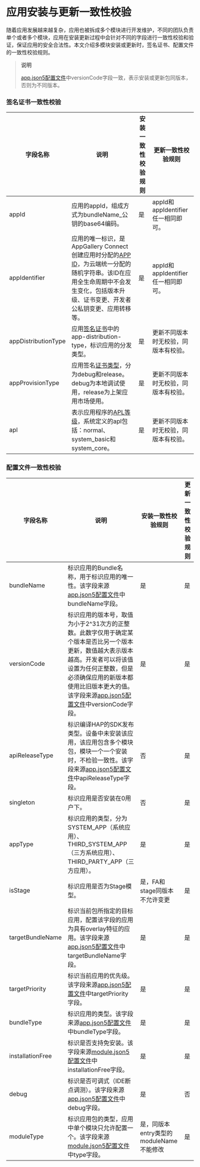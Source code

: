 # 应用安装与更新一致性校验

随着应用发展越来越复杂，应用也被拆成多个模块进行开发维护，不同的团队负责单个或者多个模块，应用在安装更新过程中会针对不同的字段进行一致性校验和验证，保证应用的安全合法性。本文介绍多模块安装或更新时，签名证书、配置文件的一致性校验规则。

>
> **说明**
>
> [app.json5配置文件](./app-configuration-file.md)中versionCode字段一致，表示安装或更新包同版本，否则为不同版本。

### 签名证书一致性校验

|字段名称|说明|安装一致性校验规则|更新一致性校验规则|
|--|--|--|--|
|appId|应用的appId，组成方式为bundleName_公钥的base64编码。|是|appId和appIdentifier任一相同即可。|
|appIdentifier|应用的唯一标识，是AppGallery Connect创建应用时分配的[APP ID](https://developer.huawei.com/consumer/cn/doc/app/agc-help-createharmonyapp-0000001945392297)，为云端统一分配的随机字符串。该ID在应用全生命周期中不会发生变化，包括版本升级、证书变更、开发者公私钥变更、应用转移等。|是|appId和appIdentifier任一相同即可。|
|appDistributionType|应用<!--RP1-->[签名证书](../security/app-provision-structure.md)<!--RP1End-->中的app-distribution-type，标识应用的分发类型。|是|更新不同版本时无校验，同版本有校验。|
|appProvisionType|应用签名[证书类型](https://developer.huawei.com/consumer/cn/doc/app/agc-help-add-debugprofile-0000001914423102)，分为debug和release。debug为本地调试使用，release为上架应用市场使用。|是|更新不同版本时无校验，同版本有校验。|
|apl|表示应用程序的[APL等级](../security/AccessToken/app-permission-mgmt-overview.md#权限机制中的基本概念)，系统定义的apl包括：normal、system_basic和system_core。|是|更新不同版本时无校验，同版本有校验。|


### 配置文件一致性校验

|字段名称|说明|安装一致性校验规则|更新一致性校验规则|
|--|--|--|--|
|bundleName|标识应用的Bundle名称，用于标识应用的唯一性。该字段来源[app.json5配置文件](./app-configuration-file.md)中bundleName字段。|是|是|
|versionCode|标识应用的版本号，取值为小于2^31次方的正整数。此数字仅用于确定某个版本是否比另一个版本更新，数值越大表示版本越高。开发者可以将该值设置为任何正整数，但是必须确保应用的新版本都使用比旧版本更大的值。该字段来源[app.json5配置文件](./app-configuration-file.md)中versionCode字段。|是|是|
|apiReleaseType|标识编译HAP的SDK发布类型。设备中未安装该应用，该应用包含多个模块包，模块一个一个安装时，不检验一致性。该字段来源[app.json5配置文件](./app-configuration-file.md)中apiReleaseType字段。|否|是|
|<!--DelRow--> singleton|标识应用是否安装在0用户下。|否|是|
|<!--DelRow--> appType|标识应用的类型，分为SYSTEM_APP（系统应用）、THIRD_SYSTEM_APP（三方系统应用）、THIRD_PARTY_APP（三方应用）。|是|是|
|<!--DelRow--> isStage|标识应用是否为Stage模型。|是，FA和stage同版本不允许变更|是|
|targetBundleName|标识当前包所指定的目标应用，配置该字段的应用为具有overlay特征的应用。该字段来源[app.json5配置文件](./app-configuration-file.md)中targetBundleName字段。|是|是|
|targetPriority|标识当前应用的优先级。该字段来源[app.json5配置文件](./app-configuration-file.md)中targetPriority字段。|是|是|
|bundleType|标识应用的类型。该字段来源[app.json5配置文件](./app-configuration-file.md)中bundleType字段。|是|是|
|installationFree|标识是否支持免安装。该字段来源[module.json5配置文件](./module-configuration-file.md)中installationFree字段。|是|是|
|debug|标识是否可调式（IDE断点调测）。该字段来源[app.json5配置文件](./app-configuration-file.md)中debug字段。|是|否|
|moduleType|标识应用包的类型，应用中单个模块只允许配置一个。该字段来源[module.json5配置文件](./module-configuration-file.md)中type字段。|是，同版本entry类型的moduleName不能修改|是|

